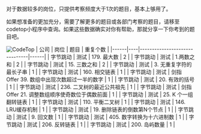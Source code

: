 对于数据较多的岗位，只提供考察频度大于1次的题目，基本上够用了。

如果想准备的更加充分，需要了解更多的题目或各部门考察的题目，请移至codetop小程序中查询。如果这些数据确实对你有帮助，那就分享一下你考到的题目吧。

![CodeTop](https://github.com/afatcoder/LeetcodeTop/blob/master/img/codetop.jpg)
| 公司   | 岗位 | 题目                            | 重复个数 |
|------|----|-------------------------------|------|
| 字节跳动 | 测试 | 179\. 最大数                     | 2    |
| 字节跳动 | 测试 | 1\.两数之和                       | 2    |
| 字节跳动 | 测试 | 15\. 三数之和                     | 2    |
| 字节跳动 | 测试 | 3\. 无重复字符的最长子串                | 1    |
| 字节跳动 | 测试 | 160\. 相交链表                    | 1    |
| 字节跳动 | 测试 | 剑指 Offer 39\. 数组中出现次数超过一半的数字  | 1    |
| 字节跳动 | 测试 | 20\. 有效的括号                    | 1    |
| 字节跳动 | 测试 | 236\. 二叉树的最近公共祖先              | 1    |
| 字节跳动 | 测试 | 剑指 Offer 21\. 调整数组顺序使奇数位于偶数前面 | 1    |
| 字节跳动 | 测试 | 25\. K 个一组翻转链表                | 1    |
| 字节跳动 | 测试 | 110\. 平衡二叉树                   | 1    |
| 字节跳动 | 测试 | 146\. LRU缓存机制                 | 1    |
| 字节跳动 | 测试 | 19\. 删除链表的倒数第N个节点             | 1    |
| 字节跳动 | 测试 | 9\. 回文数                       | 1    |
| 字节跳动 | 测试 | 405\. 数字转换为十六进制数              | 1    |
| 字节跳动 | 测试 | 206\. 反转链表                    | 1    |
| 字节跳动 | 测试 | 200\. 岛屿数量                    | 1    |
